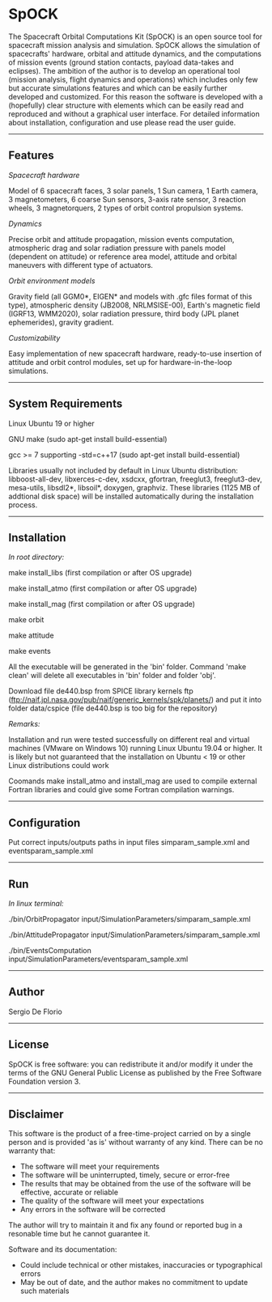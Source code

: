 # SpOCK
The Spacecraft Orbital Computations Kit (SpOCK) is an open source tool for spacecraft mission analysis and simulation. SpOCK allows the simulation of spacecrafts' hardware, orbital and attitude dynamics, and the computations of mission events (ground station contacts, payload data-takes and eclipses). The ambition of the author is to develop an operational tool (mission analysis, flight dynamics and operations) which includes only few but accurate simulations features and which can be easily further developed and customized. For this reason the software is developed with a (hopefully) clear structure with elements which can be easily read and reproduced and without a graphical user interface. For detailed information about installation, configuration and use please read the user guide.

---

## Features

*Spacecraft hardware*

Model of 6 spacecraft faces, 3 solar panels, 1 Sun camera, 1 Earth camera, 3 magnetometers, 6 coarse Sun sensors, 3-axis rate sensor, 3 reaction wheels, 3 magnetorquers, 2 types of orbit control propulsion systems.

*Dynamics*

Precise orbit and attitude propagation, mission events computation, atmospheric drag and solar radiation pressure with panels model (dependent on attitude) or reference area model, attitude and orbital maneuvers with different type of actuators.

*Orbit environment models*

Gravity field (all GGM0\*, EIGEN\* and models with .gfc files format of this type), atmospheric density (JB2008, NRLMSISE-00), Earth's magnetic field (IGRF13, WMM2020), solar radiation pressure, third body (JPL planet ephemerides), gravity gradient.

*Customizability*

Easy implementation of new spacecraft hardware, ready-to-use insertion of attitude and orbit control modules, set up for hardware-in-the-loop simulations.

---

## System Requirements

Linux Ubuntu 19 or higher

GNU make (sudo apt-get install build-essential)

gcc >= 7 supporting -std=c++17 (sudo apt-get install build-essential)

Libraries usually not included by default in Linux Ubuntu distribution: libboost-all-dev, libxerces-c-dev, xsdcxx, gfortran, freeglut3, freeglut3-dev, mesa-utils, libsdl2\*, libsoil\*, doxygen, graphviz. These libraries (1125 MB of addtional disk space) will be installed automatically during the installation process.

---

## Installation

*In root directory:*

make install_libs (first compilation or after OS upgrade)

make install_atmo (first compilation or after OS upgrade)

make install_mag (first compilation or after OS upgrade)

make orbit

make attitude

make events

All the executable will be generated in the 'bin' folder. Command 'make clean' will delete all executables in 'bin' folder and folder 'obj'.

Download file de440.bsp from SPICE library kernels ftp (ftp://naif.jpl.nasa.gov/pub/naif/generic_kernels/spk/planets/) and put it into folder data/cspice (file de440.bsp is too big for the repository)

*Remarks:*

Installation and run were tested successfully on different real and virtual machines (VMware on Windows 10) running Linux Ubuntu 19.04 or higher. It is likely but not guaranteed that the installation on Ubuntu < 19 or other Linux distributions could work

Coomands make install_atmo and install_mag are used to compile external Fortran libraries and could give some Fortran compilation warnings.

---

## Configuration

Put correct inputs/outputs paths in input files simparam_sample.xml and eventsparam_sample.xml

---

## Run

*In linux terminal:*

./bin/OrbitPropagator input/SimulationParameters/simparam_sample.xml

./bin/AttitudePropagator input/SimulationParameters/simparam_sample.xml

./bin/EventsComputation input/SimulationParameters/eventsparam_sample.xml

---

## Author

Sergio De Florio

---

## License
SpOCK is free software: you can redistribute it and/or modify it under the terms of the GNU General Public License as published by the Free Software Foundation version 3.

---

## Disclaimer
This software is the product of a free-time-project carried on by a single person and is provided 'as is' without warranty of any kind. There can be no warranty that:

* The software will meet your requirements
* The software will be uninterrupted, timely, secure or error-free
* The results that may be obtained from the use of the software will be effective, accurate or reliable
* The quality of the software will meet your expectations
* Any errors in the software will be corrected

The author will try to maintain it and fix any found or reported bug in a resonable time but he cannot guarantee it.

Software and its documentation:

* Could include technical or other mistakes, inaccuracies or typographical errors
* May be out of date, and the author makes no commitment to update such materials

